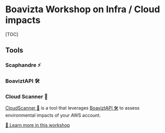 # Boavizta Workshop on Infra / Cloud impacts

[TOC]

## Tools

### Scaphandre ⚡️

### BoaviztAPI 🛠️

### Cloud Scanner 📡

[CloudScanner 📡](https://github.com/Boavizta/cloud-scanner) is a tool that leverages [BoaviztAPI 🛠️](https://github.com/Boavizta/boaviztapi) to assess environmental impacts of your AWS account.

[📖 Learn more in this workshop](cloudscanner.md)